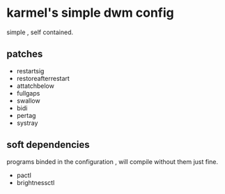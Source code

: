 # karmel's simple dwm config
simple , self contained.

## patches
- restartsig
- restoreafterrestart
- attatchbelow
- fullgaps
- swallow
- bidi
- pertag
- systray

## soft dependencies
programs binded in the configuration , will compile without them just fine.
- pactl
- brightnessctl
